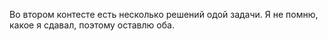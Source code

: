 Во втором контесте есть несколько решений одой задачи. Я не помню, какое я сдавал, поэтому оставлю оба.
